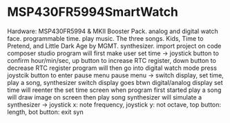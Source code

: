 # MSP430FR5994SmartWatch
Hardware: MSP430FR5994 &amp; MKII Booster Pack. analog and digital watch face. programmable time. play music. The three songs. Kids, Time to Pretend, and Little Dark Age by MGMT. synthesizer. 
import project on code composer studio
program will first make user set time -> joystick button to confirm hour/min/sec, up button to increase RTC register, down button to decrease RTC register
program will then go into digital watch mode
press joystcik button to enter pause menu
pause menu -> switch display, set time, play a song, synthesizer
switch display goes btwn digital/analog display
set time will reenter the set time screen when program first started
play a song will draw image on screen then play song
synthesizer will simulate a synthesizer -> joystick x: note frequency, joystick y: not octave, top button: length, bot button: exit syn
